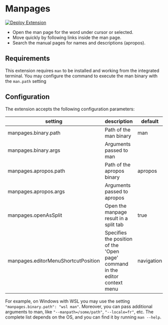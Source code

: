 # Manpages 

[![Deploy Extension](https://github.com/meronz/vscode.manpages/actions/workflows/publish.yml/badge.svg?branch=main)](https://github.com/meronz/vscode.manpages/actions/workflows/publish.yml)

+ Open the man page for the word under cursor or selected.
+ Move quickly by following links inside the man page.
+ Search the manual pages for names and descriptions (apropos).

## Requirements
This extension requires `man` to be installed and working from the integrated terminal.
You may configure the command to execute the man binary with the `man.path` setting 

## Configuration
The extension accepts the following configuration parameters:

setting                 | description                  | default
------------------------|------------------------------|----------
manpages.binary.path    | Path of the man binary       | man
manpages.binary.args    | Arguments passed to man      |
manpages.apropos.path   | Path of the apropos binary   | apropos
manpages.apropos.args   | Arguments passed to apropos  | 
manpages.openAsSplit    | Open the manpage result in a split tab | true
manpages.editorMenuShortcutPosition | Specifies the position of the 'Open page' command in the editor context menu | navigation

For example, on Windows with WSL you may use the setting `"manpages.binary.path": "wsl man"`.
Moreover, you can pass additional arguments to man, like `"--manpath=/some/path"`, `"--locale=fr"`, etc. The complete list depends on the OS, and you can find it by running `man --help`.